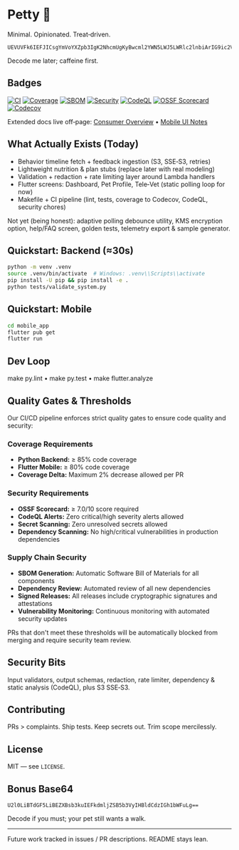 # Petty 🐾

Minimal. Opinionated. Treat‑driven.

```text
UEVUVFk6IEFJICsgYmVoYXZpb3IgK2NhcmUgKyBwcml2YWN5LWJ5LWRlc2lnbiArIG9ic2VydmFiaWxpdHk=
```
Decode me later; caffeine first.

## Badges

[![CI](https://github.com/kakashi3lite/Petty/actions/workflows/ci.yml/badge.svg)](https://github.com/kakashi3lite/Petty/actions/workflows/ci.yml)
[![Coverage](https://github.com/kakashi3lite/Petty/actions/workflows/coverage.yml/badge.svg)](https://github.com/kakashi3lite/Petty/actions/workflows/coverage.yml)
[![SBOM](https://github.com/kakashi3lite/Petty/actions/workflows/sbom.yml/badge.svg)](https://github.com/kakashi3lite/Petty/actions/workflows/sbom.yml)
[![Security](https://github.com/kakashi3lite/Petty/actions/workflows/scorecard.yml/badge.svg)](https://github.com/kakashi3lite/Petty/actions/workflows/scorecard.yml)
[![CodeQL](https://github.com/kakashi3lite/Petty/actions/workflows/codeql.yml/badge.svg)](https://github.com/kakashi3lite/Petty/actions/workflows/codeql.yml)
[![OSSF Scorecard](https://api.securityscorecards.dev/projects/github.com/kakashi3lite/Petty/badge)](https://securityscorecards.dev/viewer/?uri=github.com/kakashi3lite/Petty)
[![Codecov](https://codecov.io/gh/kakashi3lite/Petty/branch/main/graph/badge.svg)](https://codecov.io/gh/kakashi3lite/Petty)

Extended docs live off‑page: [Consumer Overview](docs/CONSUMER_OVERVIEW.md) • [Mobile UI Notes](docs/MOBILE_UI_ADAPTIVE_POLLING.md)

## What Actually Exists (Today)

* Behavior timeline fetch + feedback ingestion (S3, SSE‑S3, retries)
* Lightweight nutrition & plan stubs (replace later with real modeling)
* Validation + redaction + rate limiting layer around Lambda handlers
* Flutter screens: Dashboard, Pet Profile, Tele‑Vet (static polling loop for now)
* Makefile + CI pipeline (lint, tests, coverage to Codecov, CodeQL, security chores)

Not yet (being honest): adaptive polling debounce utility, KMS encryption option, help/FAQ screen, golden tests, telemetry export & sample generator.

## Quickstart: Backend (≈30s)

```bash
python -m venv .venv
source .venv/bin/activate  # Windows: .venv\\Scripts\\activate
pip install -U pip && pip install -e .
python tests/validate_system.py
```

## Quickstart: Mobile

```bash
cd mobile_app
flutter pub get
flutter run
```

## Dev Loop

make py.lint • make py.test • make flutter.analyze

## Quality Gates & Thresholds

Our CI/CD pipeline enforces strict quality gates to ensure code quality and security:

### Coverage Requirements
- **Python Backend:** ≥ 85% code coverage
- **Flutter Mobile:** ≥ 80% code coverage  
- **Coverage Delta:** Maximum 2% decrease allowed per PR

### Security Requirements
- **OSSF Scorecard:** ≥ 7.0/10 score required
- **CodeQL Alerts:** Zero critical/high severity alerts allowed
- **Secret Scanning:** Zero unresolved secrets allowed
- **Dependency Scanning:** No high/critical vulnerabilities in production dependencies

### Supply Chain Security
- **SBOM Generation:** Automatic Software Bill of Materials for all components
- **Dependency Review:** Automated review of all new dependencies
- **Signed Releases:** All releases include cryptographic signatures and attestations
- **Vulnerability Monitoring:** Continuous monitoring with automated security updates

PRs that don't meet these thresholds will be automatically blocked from merging and require security team review.

## Security Bits

Input validators, output schemas, redaction, rate limiter, dependency & static analysis (CodeQL), plus S3 SSE‑S3.

## Contributing

PRs > complaints. Ship tests. Keep secrets out. Trim scope mercilessly.

## License

MIT — see `LICENSE`.

## Bonus Base64

```text
U2l0LiBTdGF5LiBEZXBsb3kuIEFkdmljZSB5b3VyIHBldCdzIGh1bWFuLg==
```
Decode if you must; your pet still wants a walk.

---
Future work tracked in issues / PR descriptions. README stays lean.



